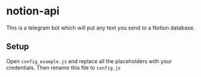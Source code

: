 # notion-api

This is a telegram bot which will put any text you send to a Notion database. 

## Setup
Open `config_example.js` and replace all the placeholders with your credentials. Then rename this file to `config.js`
